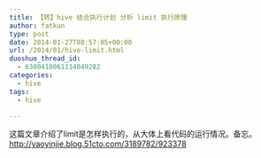 ```yaml
---
title: 【转】hive 结合执行计划 分析 limit 执行原理
author: fatkun
type: post
date: 2014-01-27T08:57:05+00:00
url: /2014/01/hive-limit.html
duoshuo_thread_id:
  - 6300410061114049282
categories:
  - hive
tags:
  - hive

---
```

这篇文章介绍了limit是怎样执行的，从大体上看代码的运行情况。备忘。
<http://yaoyinjie.blog.51cto.com/3189782/923378>